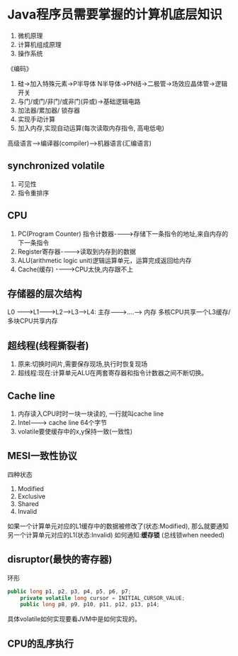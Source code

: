Java程序员需要掌握的计算机底层知识
===================
1. 微机原理
2. 计算机组成原理
3. 操作系统

《编码》

1. 硅->加入特殊元素->P半导体 N半导体->PN结->二极管->场效应晶体管->逻辑开关
2. 与门/或门/非门/或非门(异或)->基础逻辑电路
3. 加法器/累加器/ 锁存器
4. 实现手动计算
5. 加入内存,实现自动运算(每次读取内存指令, 高电低电)

高级语言-->编译器(compiler)-->机器语言(汇编语言)

synchronized
volatile
----------
1. 可见性
2. 指令重排序

CPU
---------
1. PC(Program Counter) 指令计数器---->存储下一条指令的地址,来自内存的下一条指令
2. Register寄存器---->读取到内存到的数据
3. ALU(arithmetic logic unit)逻辑运算单元，运算完成返回给内存
4. Cache(缓存) ---->CPU太快,内存跟不上

存储器的层次结构
--------------
L0 --->L1--->L2-->L3-->L4: 主存--->....--> 内存
多核CPU共享一个L3缓存/多块CPU共享内存

超线程(线程撕裂者)
-------------
1. 原来:切换时间片,需要保存现场,执行时恢复现场
2. 超线程:现在:计算单元ALU在两套寄存器和指令计数器之间不断切换。

Cache line
--------------
1. 内存读入CPU时时一块一块读的, 一行就叫cache line
2. Intel---> cache line 64个字节
3. volatile要使缓存中的x,y保持一致(一致性)

MESI一致性协议
-----------
四种状态
1. Modified
2. Exclusive
3. Shared
4. Invalid

如果一个计算单元对应的L1缓存中的数据被修改了(状态:Modified), 那么就要通知另一个计算单元对应的L1(状态:Invalid)
如何通知:**缓存锁** (总线锁when needed)


disruptor(最快的寄存器)
-----------
环形
```java
public long p1, p2, p3, p4, p5, p6, p7;
    private volatile long cursor = INITIAL_CURSOR_VALUE;
    public long p8, p9, p10, p11, p12, p13, p14;
```


具体volatile如何实现要看JVM中是如何实现的。

CPU的乱序执行
-------------

